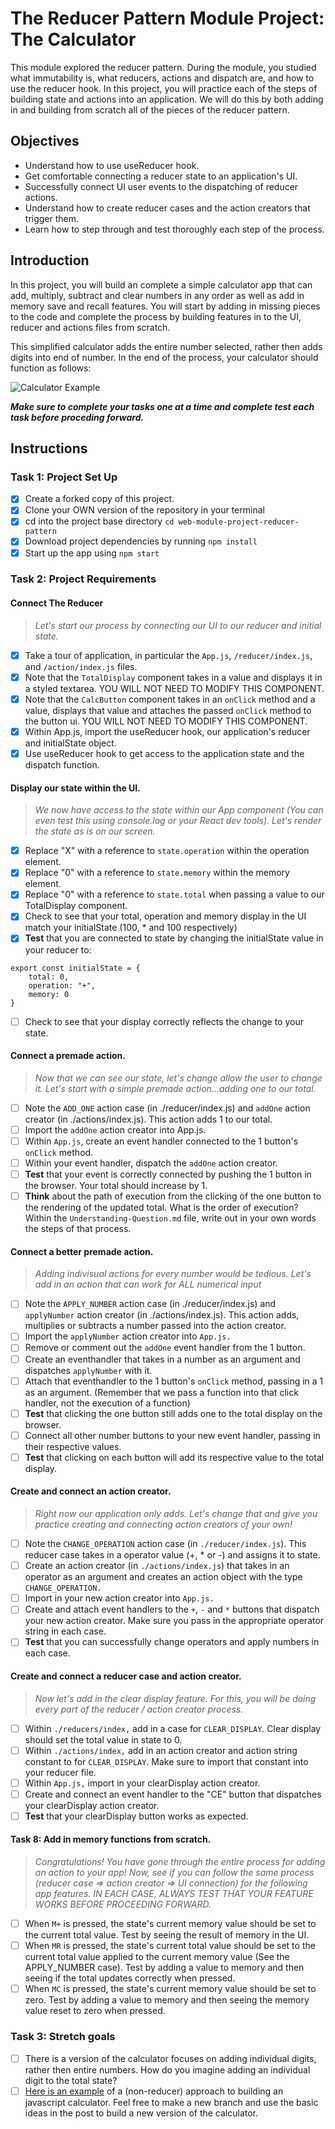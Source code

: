 # The Reducer Pattern Module Project: The Calculator

This module explored the reducer pattern. During the module, you studied what immutability is, what reducers, actions and dispatch are, and how to use the reducer hook. In this project, you will practice each of the steps of building state and actions into an application. We will do this by both adding in and building from scratch all of the pieces of the reducer pattern.

## Objectives

- Understand how to use useReducer hook.
- Get comfortable connecting a reducer state to an application's UI.
- Successfully connect UI user events to the dispatching of reducer actions.
- Understand how to create reducer cases and the action creators that trigger them.
- Learn how to step through and test thoroughly each step of the process.

## Introduction

In this project, you will build an complete a simple calculator app that can add, multiply, subtract and clear numbers in any order as well as add in memory save and recall features. You will start by adding in missing pieces to the code and complete the process by building features in to the UI, reducer and actions files from scratch.

This simplified calculator adds the entire number selected, rather then adds digits into end of number. In the end of the process, your calculator should function as follows:

![Calculator Example](project-goals.gif)

**_Make sure to complete your tasks one at a time and complete test each task before proceding forward._**

## Instructions

### Task 1: Project Set Up

- [x] Create a forked copy of this project.
- [x] Clone your OWN version of the repository in your terminal
- [x] cd into the project base directory `cd web-module-project-reducer-pattern`
- [x] Download project dependencies by running `npm install`
- [x] Start up the app using `npm start`

### Task 2: Project Requirements

#### Connect The Reducer

> _Let's start our process by connecting our UI to our reducer and initial state._

- [x] Take a tour of application, in particular the `App.js`, `/reducer/index.js`, and `/action/index.js` files.
- [x] Note that the `TotalDisplay` component takes in a value and displays it in a styled textarea. YOU WILL NOT NEED TO MODIFY THIS COMPONENT.
- [x] Note that the `CalcButton` component takes in an `onClick` method and a value, displays that value and attaches the passed `onClick` method to the button ui. YOU WILL NOT NEED TO MODIFY THIS COMPONENT.
- [x] Within App.js, import the useReducer hook, our application's reducer and initialState object.
- [x] Use useReducer hook to get access to the application state and the dispatch function.

#### Display our state within the UI.

> _We now have access to the state within our App component (You can even test this using console.log or your React dev tools). Let's render the state as is on our screen._

- [x] Replace "X" with a reference to `state.operation` within the operation element.
- [x] Replace "0" with a reference to `state.memory` within the memory element.
- [x] Replace "0" with a reference to `state.total` when passing a value to our TotalDisplay component.
- [x] Check to see that your total, operation and memory display in the UI match your initialState (100, \* and 100 respectively)
- [x] **Test** that you are connected to state by changing the initialState value in your reducer to:

```
export const initialState = {
    total: 0,
    operation: "+",
    memory: 0
}
```

- [ ] Check to see that your display correctly reflects the change to your state.

#### Connect a premade action.

> _Now that we can see our state, let's change allow the user to change it. Let's start with a simple premade action...adding one to our total._

- [ ] Note the `ADD_ONE` action case (in ./reducer/index.js) and `addOne` action creator (in ./actions/index.js). This action adds 1 to our total.
- [ ] Import the `addOne` action creator into App.js.
- [ ] Within `App.js`, create an event handler connected to the 1 button's `onClick` method.
- [ ] Within your event handler, dispatch the `addOne` action creator.
- [ ] **Test** that your event is correctly connected by pushing the 1 button in the browser. Your total should increase by 1.
- [ ] **Think** about the path of execution from the clicking of the one button to the rendering of the updated total. What is the order of execution? Within the `Understanding-Question.md` file, write out in your own words the steps of that process.

#### Connect a better premade action.

> _Adding indivisual actions for every number would be tedious. Let's add in an action that can work for ALL numerical input_

- [ ] Note the `APPLY_NUMBER` action case (in ./reducer/index.js) and `applyNumber` action creator (in ./actions/index.js). This action adds, multiplies or subtracts a number passed into the action creator.
- [ ] Import the `applyNumber` action creator into `App.js.`
- [ ] Remove or comment out the `addOne` event handler from the 1 button.
- [ ] Create an eventhandler that takes in a number as an argument and dispatches `applyNumber` with it.
- [ ] Attach that eventhandler to the 1 button's `onClick` method, passing in a 1 as an argument. (Remember that we pass a function into that click handler, not the execution of a function)
- [ ] **Test** that clicking the one button still adds one to the total display on the browser.
- [ ] Connect all other number buttons to your new event handler, passing in their respective values.
- [ ] **Test** that clicking on each button will add its respective value to the total display.

#### Create and connect an action creator.

> _Right now our application only adds. Let's change that and give you practice creating and connecting action creators of your own!_

- [ ] Note the `CHANGE_OPERATION` action case (in `./reducer/index.js`). This reducer case takes in a operator value (+, \* or -) and assigns it to state.
- [ ] Create an action creator (in `./actions/index.js`) that takes in an operator as an argument and creates an action object with the type `CHANGE_OPERATION.`
- [ ] Import in your new action creator into `App.js.`
- [ ] Create and attach event handlers to the `+`, `-` and `*` buttons that dispatch your new action creator. Make sure you pass in the appropriate operator string in each case.
- [ ] **Test** that you can successfully change operators and apply numbers in each case.

#### Create and connect a reducer case and action creator.

> _Now let's add in the clear display feature. For this, you will be doing every part of the reducer / action creator process._

- [ ] Within `./reducers/index,` add in a case for `CLEAR_DISPLAY`. Clear display should set the total value in state to 0.
- [ ] Within `./actions/index,` add in an action creator and action string constant to for `CLEAR_DISPLAY`. Make sure to import that constant into your reducer file.
- [ ] Within `App.js,` import in your clearDisplay action creator.
- [ ] Create and connect an event handler to the "CE" button that dispatches your clearDisplay action creator.
- [ ] **Test** that your clearDisplay button works as expected.

#### Task 8: Add in memory functions from scratch.

> _Congratulations! You have gone through the entire process for adding an action to your app! Now, see if you can follow the same process (reducer case => action creator => UI connection) for the following app features. IN EACH CASE, ALWAYS TEST THAT YOUR FEATURE WORKS BEFORE PROCEEDING FORWARD._

- [ ] When `M+` is pressed, the state's current memory value should be set to the current total value. Test by seeing the result of memory in the UI.
- [ ] When `MR` is pressed, the state's current total value should be set to the current total value applied to the current memory value (See the APPLY_NUMBER case). Test by adding a value to memory and then seeing if the total updates correctly when pressed.
- [ ] When `MC` is pressed, the state's current memory value should be set to zero. Test by adding a value to memory and then seeing the memory value reset to zero when pressed.

### Task 3: Stretch goals

- [ ] There is a version of the calculator focuses on adding individual digits, rather then entire numbers. How do you imagine adding an individual digit to the total state?
- [ ] [Here is an example](https://freshman.tech/calculator/) of a (non-reducer) approach to building an javascript calculator. Feel free to make a new branch and use the basic ideas in the post to build a new version of the calculator.

